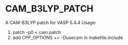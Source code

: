 # CAM_B3LYP_PATCH
A CAM-B3LYP patch for VASP 5.4.4 
Usage:
1. patch -p0 < cam.patch 
2. add CPP_OPTIONS += -Dusecam in makefile.include

